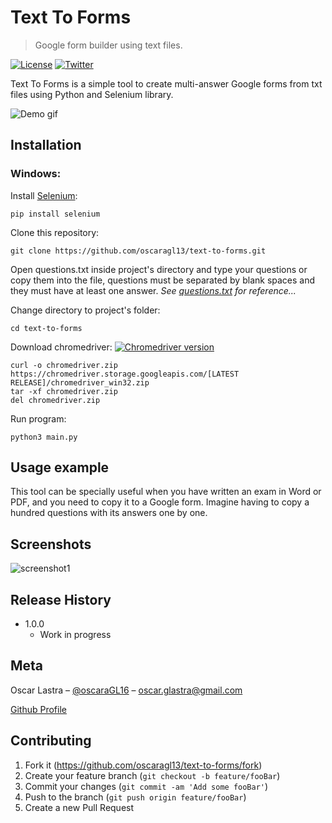 # Text To Forms
> Google form builder using text files.

[![License][Github-license]][License]
[![Twitter][twitter-followers]][twitter-url]

Text To Forms is a simple tool to create multi-answer Google forms from txt files using Python and Selenium library.

![Demo gif](https://media.giphy.com/media/VDTrwzq4ohqFr8mkSR/giphy.gif)

## Installation

### Windows:

Install [Selenium](https://selenium-python.readthedocs.io/installation.html):
```
pip install selenium
```
Clone this repository:
```
git clone https://github.com/oscaragl13/text-to-forms.git
```
Open questions.txt inside project's directory and type your questions or copy them into the file, questions must be separated by blank spaces and they must have at least one answer. *See [questions.txt](questions.txt) for reference...*

Change directory to project's folder:
```
cd text-to-forms
```
Download chromedriver: [![Chromedriver version][chromedriver-latest-release]][chromedriver-download]
```
curl -o chromedriver.zip https://chromedriver.storage.googleapis.com/[LATEST RELEASE]/chromedriver_win32.zip
tar -xf chromedriver.zip
del chromedriver.zip
```
Run program:
```
python3 main.py
```

## Usage example

This tool can be specially useful when you have written an exam in Word or PDF, and you need to copy it to a Google form. Imagine having to copy a hundred questions with its answers one by one.

## Screenshots
![screenshot1](https://i.imgur.com/OHEn8IL.png)

## Release History

* 1.0.0
    * Work in progress

## Meta

Oscar Lastra – [@oscaraGL16](https://twitter.com/oscaragl16) – oscar.glastra@gmail.com

<!-- LICENSE INFORMATION -->

[Github Profile][Github-url]

## Contributing

1. Fork it (<https://github.com/oscaragl13/text-to-forms/fork>)
2. Create your feature branch (`git checkout -b feature/fooBar`)
3. Commit your changes (`git commit -am 'Add some fooBar'`)
4. Push to the branch (`git push origin feature/fooBar`)
5. Create a new Pull Request

<!-- Markdown link & img dfn's -->
[twitter-url]: https://twitter.com/oscaragl16
[Github-url]: https://github.com/oscaragl13/text-to-forms/
[Github-license]: https://img.shields.io/github/license/oscaragl13/text-to-forms
[License]: https://github.com/oscaragl13/text-to-forms/blob/main/LICENSE
[twitter-followers]: https://img.shields.io/twitter/follow/oscaragl16.svg?style=social&label=Follow
[chromedriver-latest-release]: https://img.shields.io/badge/dynamic/json?color=blue&label=LATEST%20RELEASE%3A&query=%24%5B%27client%27%5D%5B%27Google%20Chrome%27%5D%5B%2A%5D%5B%27version%27%5D&url=https%3A%2F%2Fvergrabber.kingu.pl%2Fvergrabber.json
[chromedriver-download]: https://chromedriver.chromium.org/downloads
